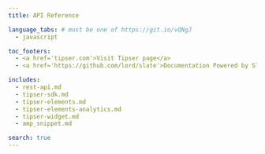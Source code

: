 ```yaml
---
title: API Reference

language_tabs: # must be one of https://git.io/vQNgJ
  - javascript

toc_footers:
  - <a href='tipser.com'>Visit Tipser page</a>
  - <a href='https://github.com/lord/slate'>Documentation Powered by Slate</a>

includes:
  - rest-api.md
  - tipser-sdk.md
  - tipser-elements.md
  - tipser-elements-analytics.md
  - tipser-widget.md
  - amp_snippet.md

search: true
---
```

